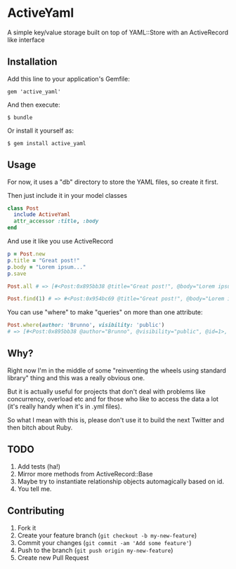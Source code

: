 # ActiveYaml

A simple key/value storage built on top of YAML::Store with an ActiveRecord like interface

## Installation

Add this line to your application's Gemfile:

```
gem 'active_yaml'
```

And then execute:

```
$ bundle
```

Or install it yourself as:

```
$ gem install active_yaml
```

## Usage

For now, it uses a "db" directory to store the YAML files, so create it first.

Then just include it in your model classes

```ruby
class Post
  include ActiveYaml
  attr_accessor :title, :body
end
```

And use it like you use ActiveRecord

```ruby
p = Post.new
p.title = "Great post!"
p.body = "Lorem ipsum..."
p.save

Post.all # => [#<Post:0x895bb38 @title="Great post!", @body="Lorem ipsum...", @id=1>]

Post.find(1) # => #<Post:0x954bc69 @title="Great post!", @body="Lorem ipsum...", @id=1>
```

You can use "where" to make "queries" on more than one attribute:

```ruby
Post.where(author: 'Brunno', visibility: 'public')
# => [#<Post:0x895bb38 @author="Brunno", @visibility="public", @id=1>, #<Post:0x457pa36 @author="Brunno", @visibility="public", @id=2>]
```

## Why?

Right now I'm in the middle of some "reinventing the wheels using standard library" thing and this was a really obvious one.

But it is actually useful for projects that don't deal with problems like concurrency, overload etc and for those who like to access the data a lot (it's really handy when it's in .yml files).

So what I mean with this is, please don't use it to build the next Twitter and then bitch about Ruby.

## TODO

1. Add tests (ha!)
2. Mirror more methods from ActiveRecord::Base
3. Maybe try to instantiate relationship objects automagically based on id.
4. You tell me.

## Contributing

1. Fork it
2. Create your feature branch (`git checkout -b my-new-feature`)
3. Commit your changes (`git commit -am 'Add some feature'`)
4. Push to the branch (`git push origin my-new-feature`)
5. Create new Pull Request
